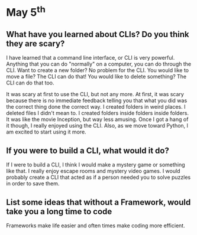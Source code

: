 # May 5<sup>th</sup> #



## What have you learned about CLIs? Do you think they are scary? ##

I have learned that a command line interface, or CLI is very powerful. Anything that you can do "normally" on a computer, you can do through the CLI. Want to create a new folder? No problem for the CLI. You would like to move a file? The CLI can do that! You would like to delete something? The CLI can do that too.

It was scary at first to use the CLI, but not any more. At first, it was scary because there is no immediate feedback telling you that what you did was the correct thing done the correct way. I created folders in weird places. I deleted files I didn't mean to. I created folders inside folders inside folders. It was like the movie Inception, but way less amusing. Once I got a hang of it though, I really enjoyed using the CLI. Also, as we move toward Python, I am excited to start using it more. 

## If you were to build a CLI, what would it do? ##

If I were to build a CLI, I think I would make a mystery game or something like that. I really enjoy escape rooms and mystery video games. I would probably create a CLI that acted as if a person needed you to solve puzzles in order to save them.

## List some ideas that without a Framework, would take you a long time to code ##

Frameworks make life easier and often times make coding more efficient. 